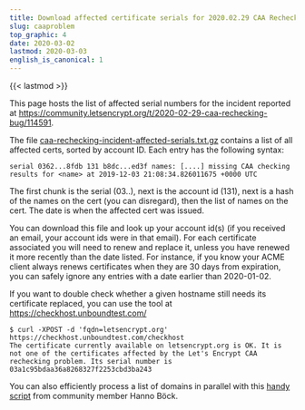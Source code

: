 ```yaml
---
title: Download affected certificate serials for 2020.02.29 CAA Rechecking Incident
slug: caaproblem
top_graphic: 4
date: 2020-03-02
lastmod: 2020-03-03
english_is_canonical: 1
---
```


{{< lastmod >}}

This page hosts the list of affected serial numbers for the incident reported at
https://community.letsencrypt.org/t/2020-02-29-caa-rechecking-bug/114591.

The file <a href="https://d4twhgtvn0ff5.cloudfront.net/caa-rechecking-incident-affected-serials.txt.gz">caa-rechecking-incident-affected-serials.txt.gz</a> contains a list of all
affected certs, sorted by account ID. Each entry has the following syntax:

```
serial 0362...8fdb 131 b8dc...ed3f names: [....] missing CAA checking results for <name> at 2019-12-03 21:08:34.826011675 +0000 UTC
```

The first chunk is the serial (03..), next is the account id (131), next is a
hash of the names on the cert (you can disregard), then the list of names on
the cert. The date is when the affected cert was issued.

You can download this file and look up your account id(s) (if you received an
email, your account ids were in that email). For each certificate
associated you will need to renew and replace it, unless you have renewed it
more recently than the date listed. For instance, if you know your ACME client
always renews certificates when they are 30 days from expiration, you can safely
ignore any entries with a date earlier than 2020-01-02.

If you want to double check whether a given hostname still
needs its certificate replaced, you can use the tool at
https://checkhost.unboundtest.com/

```
$ curl -XPOST -d 'fqdn=letsencrypt.org' https://checkhost.unboundtest.com/checkhost
The certificate currently available on letsencrypt.org is OK. It is not one of the certificates affected by the Let's Encrypt CAA rechecking problem. Its serial number is 03a1c95bdaa36a8268327f2253cbd3ba243
```

You can also efficiently process a list of domains in parallel with this <a href="https://github.com/hannob/lecaa">handy script</a> from community member Hanno Böck.
